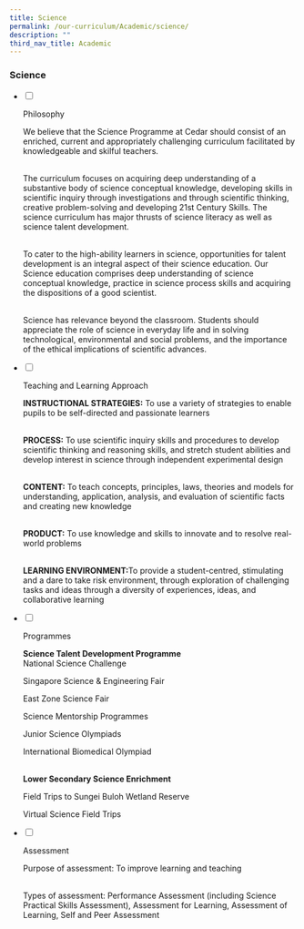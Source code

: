```yaml
---
title: Science
permalink: /our-curriculum/Academic/science/
description: ""
third_nav_title: Academic
---
```

### Science

<ul class="jekyllcodex_accordion">

<li>

<input type="checkbox" id="accordion1">

<label for="accordion1">Philosophy</label>

<div>

<p>
We believe that the Science Programme at Cedar should consist of an enriched, current and appropriately challenging curriculum facilitated by knowledgeable and skilful teachers. <br><br>

  

The curriculum focuses on acquiring deep understanding of a substantive body of science conceptual knowledge, developing skills in scientific inquiry through investigations and through scientific thinking, creative problem-solving and developing 21st Century Skills. The science curriculum has major thrusts of science literacy as well as science talent development.<br><br>

  

To cater to the high-ability learners in science, opportunities for talent development is an integral aspect of their science education. Our Science education comprises deep understanding of science conceptual knowledge, practice in science process skills and acquiring the dispositions of a good scientist.<br><br>

  

Science has relevance beyond the classroom. Students should appreciate the role of science in everyday life and in solving technological, environmental and social problems, and the importance of the ethical implications of scientific advances.
</p>

</div>

</li>
<li>

<input type="checkbox" id="accordion2">

<label for="accordion2">Teaching and Learning Approach</label>

<div>

<p>
<b>INSTRUCTIONAL STRATEGIES:</b> To use a variety of strategies to enable pupils to be self-directed and passionate learners<br><br>

  

<b>PROCESS:</b> To use scientific inquiry skills and procedures to develop scientific thinking and reasoning skills, and stretch student abilities and develop interest in science through independent experimental design<br><br>

  

<b>CONTENT:</b> To teach concepts, principles, laws, theories and models for understanding, application, analysis, and evaluation of scientific facts and creating new knowledge<br><br>

  

<b>PRODUCT:</b> To use knowledge and skills to innovate and to resolve real-world problems<br><br>

  

<b>LEARNING ENVIRONMENT:</b>To provide a student-centred, stimulating and a dare to take risk environment, through exploration of challenging tasks and ideas through a diversity of experiences, ideas, and collaborative learning	
</p>

</div>

</li>

<li>

<input type="checkbox" id="accordion3">

<label for="accordion3">Programmes</label>

<div>

<p>
<b>Science Talent Development Programme</b><br>
National Science Challenge<br>

Singapore Science & Engineering Fair<br>

East Zone Science Fair<br>

Science Mentorship Programmes<br>

Junior Science Olympiads<br>

International Biomedical Olympiad<br><br>

  

<b>Lower Secondary Science Enrichment</b><br>

Field Trips to Sungei Buloh Wetland Reserve<br>

Virtual Science Field Trips<br>
	
</p>

</div>

</li>
<li>

<input type="checkbox" id="accordion4">

<label for="accordion4">Assessment</label>

<div>

<p>
Purpose of assessment: To improve learning and teaching<br><br>

  

Types of assessment: Performance Assessment (including Science Practical Skills Assessment), Assessment for Learning, Assessment of Learning, Self and Peer Assessment
</p>

</div>

</li>	

 
</ul>